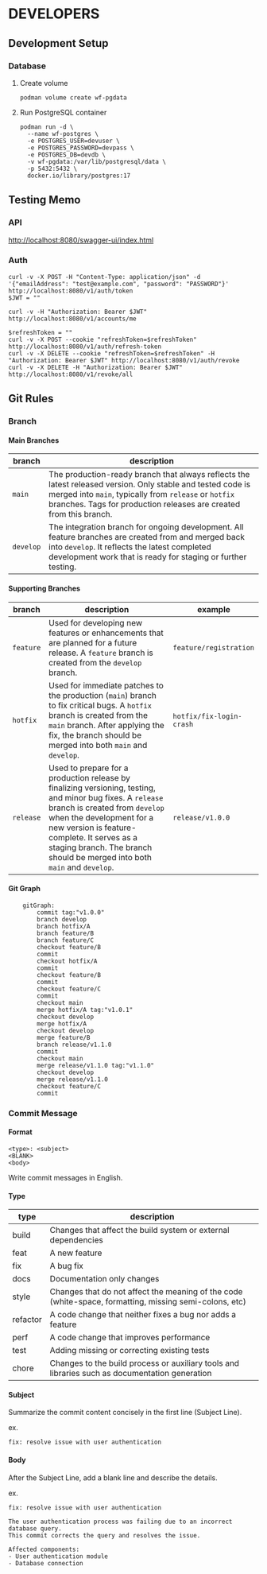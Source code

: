 # DEVELOPERS

## Development Setup

### Database

1. Create volume

    ```shell
    podman volume create wf-pgdata
    ```

2. Run PostgreSQL container

    ```shell
    podman run -d \
      --name wf-postgres \
      -e POSTGRES_USER=devuser \
      -e POSTGRES_PASSWORD=devpass \
      -e POSTGRES_DB=devdb \
      -v wf-pgdata:/var/lib/postgresql/data \
      -p 5432:5432 \
      docker.io/library/postgres:17
    ```

## Testing Memo

### API

[http://localhost:8080/swagger-ui/index.html](http://localhost:8080/swagger-ui/index.html)

### Auth

```shell
curl -v -X POST -H "Content-Type: application/json" -d '{"emailAddress": "test@example.com", "password": "PASSWORD"}' http://localhost:8080/v1/auth/token
$JWT = ""

curl -v -H "Authorization: Bearer $JWT" http://localhost:8080/v1/accounts/me
```

```shell
$refreshToken = ""
curl -v -X POST --cookie "refreshToken=$refreshToken" http://localhost:8080/v1/auth/refresh-token
curl -v -X DELETE --cookie "refreshToken=$refreshToken" -H "Authorization: Bearer $JWT" http://localhost:8080/v1/auth/revoke
curl -v -X DELETE -H "Authorization: Bearer $JWT" http://localhost:8080/v1/revoke/all
```

## Git Rules

### Branch

#### Main Branches

| branch    | description                                                                                                                                                                                                                                |
| --------- | ------------------------------------------------------------------------------------------------------------------------------------------------------------------------------------------------------------------------------------------ |
| `main`    | The production-ready branch that always reflects the latest released version. Only stable and tested code is merged into `main`, typically from `release` or `hotfix` branches. Tags for production releases are created from this branch. |
| `develop` | The integration branch for ongoing development. All feature branches are created from and merged back into `develop`. It reflects the latest completed development work that is ready for staging or further testing.                      |

#### Supporting Branches

| branch    | description                                                                                                                                                                                                                                                                                          | example                  |
| --------- | ---------------------------------------------------------------------------------------------------------------------------------------------------------------------------------------------------------------------------------------------------------------------------------------------------- | ------------------------ |
| `feature` | Used for developing new features or enhancements that are planned for a future release. A `feature` branch is created from the `develop` branch.                                                                                                                                                     | `feature/registration`   |
| `hotfix`  | Used for immediate patches to the production (`main`) branch to fix critical bugs. A `hotfix` branch is created from the `main` branch. After applying the fix, the branch should be merged into both `main` and `develop`.                                                                          | `hotfix/fix-login-crash` |
| `release` | Used to prepare for a production release by finalizing versioning, testing, and minor bug fixes. A `release` branch is created from `develop` when the development for a new version is feature-complete. It serves as a staging branch. The branch should be merged into both `main` and `develop`. | `release/v1.0.0`         |

#### Git Graph

```mermaid
    gitGraph:
        commit tag:"v1.0.0"
        branch develop
        branch hotfix/A
        branch feature/B
        branch feature/C
        checkout feature/B
        commit
        checkout hotfix/A
        commit
        checkout feature/B
        commit
        checkout feature/C
        commit
        checkout main
        merge hotfix/A tag:"v1.0.1"
        checkout develop
        merge hotfix/A
        checkout develop
        merge feature/B
        branch release/v1.1.0
        commit
        checkout main
        merge release/v1.1.0 tag:"v1.1.0"
        checkout develop
        merge release/v1.1.0
        checkout feature/C
        commit
```

### Commit Message

#### Format

```plaintext
<type>: <subject>
<BLANK>
<body>
```

Write commit messages in English.

#### Type

| type     | description                                                                                            |
| -------- | ------------------------------------------------------------------------------------------------------ |
| build    | Changes that affect the build system or external dependencies                                          |
| feat     | A new feature                                                                                          |
| fix      | A bug fix                                                                                              |
| docs     | Documentation only changes                                                                             |
| style    | Changes that do not affect the meaning of the code (white-space, formatting, missing semi-colons, etc) |
| refactor | A code change that neither fixes a bug nor adds a feature                                              |
| perf     | A code change that improves performance                                                                |
| test     | Adding missing or correcting existing tests                                                            |
| chore    | Changes to the build process or auxiliary tools and libraries such as documentation generation         |

#### Subject

Summarize the commit content concisely in the first line (Subject Line).

ex.

```plaintext
fix: resolve issue with user authentication
```

#### Body

After the Subject Line, add a blank line and describe the details.

ex.

```plaintext
fix: resolve issue with user authentication

The user authentication process was failing due to an incorrect database query.
This commit corrects the query and resolves the issue.

Affected components:
- User authentication module
- Database connection
```

